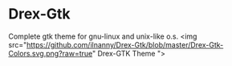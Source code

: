 # Drex-Gtk
Complete gtk theme for gnu-linux and unix-like  o.s.
<img src="https://github.com/ilnanny/Drex-Gtk/blob/master/Drex-Gtk-Colors.svg.png?raw=true" Drex-GTK Theme ">  
